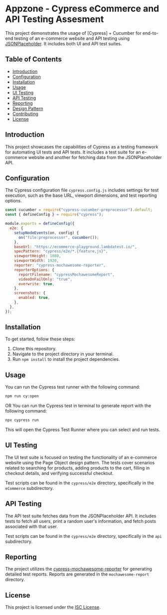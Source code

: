 # Appzone - Cypress eCommerce and API Testing Assesment

This project demonstrates the usage of [Cypress] + Cucumber for end-to-end testing of an e-commerce website and API testing using [JSONPlaceholder](https://jsonplaceholder.typicode.com/). It includes both UI and API test suites.

## Table of Contents

- [Introduction](#introduction)
- [Configuration](#configuration)
- [Installation](#installation)
- [Usage](#usage)
- [UI Testing](#ui-testing)
- [API Testing](#api-testing)
- [Reporting](#reporting)
- [Design Pattern](#design-pattern)
- [Contributing](#contributing)
- [License](#license)

## Introduction

This project showcases the capabilities of Cypress as a testing framework for automating UI tests and API tests. It includes a test suite for an e-commerce website and another for fetching data from the JSONPlaceholder API.

## Configuration

The Cypress configuration file `cypress.config.js` includes settings for test execution, such as the base URL, viewport dimensions, and test reporting options.

```javascript
const cucumber = require("cypress-cucumber-preprocessor").default;
const { defineConfig } = require("cypress");

module.exports = defineConfig({
  e2e: {
    setupNodeEvents(on, config) {
      on("file:preprocessor", cucumber());
    },
    baseUrl: "https://ecommerce-playground.lambdatest.io/",
    specPattern: "cypress/e2e/*.{feature,js}",
    viewportHeight: 1080,
    viewportWidth: 1920,
    reporter: "cypress-mochawesome-reporter",
    reporterOptions: {
      reportFilename: "cypressMochawesomeReport",
      videoOnFailOnly: "true",
      overwrite: true,
    },
    screenshots: {
      enabled: true,
    },
  },
});
```

## Installation

To get started, follow these steps:

1. Clone this repository.
2. Navigate to the project directory in your terminal.
3. Run `npm install` to install the project dependencies.

## Usage

You can run the Cypress test runner with the following command:

```bash
npm run cy:open    
```

OR You can run the Cypress test in terminal to generate report  with the following command:

```bash
npx cypress run
```


This will open the Cypress Test Runner where you can select and run tests.

## UI Testing

The UI test suite is focused on testing the functionality of an e-commerce website using the Page Object design pattern. The tests cover scenarios related to searching for products, adding products to the cart, filling in checkout details, and verifying successful checkout.

Test scripts can be found in the `cypress/e2e` directory, specifically in the `eCommerce` subdirectory.

## API Testing

The API test suite fetches data from the JSONPlaceholder API. It includes tests to fetch all users, print a random user's information, and fetch posts associated with that user.

Test scripts can be found in the `cypress/e2e` directory, specifically in the `api` subdirectory.

## Reporting

The project utilizes the [cypress-mochawesome-reporter](https://github.com/LironEr/cypress-mochawesome-reporter) for generating detailed test reports. Reports are generated in the `mochawesome-report` directory.


## License

This project is licensed under the [ISC License](LICENSE).

